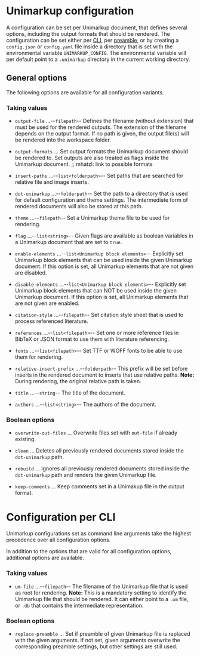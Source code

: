 
# Unimarkup configuration

A configuration can be set per Unimarkup document, that defines several options, including the output formats that should be rendered.
The configuration can be set either per [CLI](#configuration-per-cli), per [preamble](Frontend/README.md#preamble), or by creating a `config.json` or `config.yaml` file inside a directory that is set with the environmental variable `UNIMARKUP_CONFIG`. 
The environmental variable will per default point to a `.unimarkup` directory in the current working directory. 

## General options

The following options are available for all configuration variants.

### Taking values

- `output-file` ...--`filepath`-- Defines the filename (without extension) that must be used for the rendered outputs. The extension of the filename depends on the output format.
                    If no path is given, the output file(s) will be rendered into the workspace folder.

- `output-formats` ... Set output formats the Unimarkup document should be rendered to. Set outputs are also treated as flags inside the Unimarkup document. ;; mhatzl: link to possible formats

- `insert-paths` ...--`list<folderpath>`-- Set paths that are searched for relative file and image inserts.

- `dot-unimarkup` ...--`folderpath`-- Set the path to a directory that is used for default configuration and theme settings. The intermediate form of rendered documents will also be stored at this path.

- `theme` ...--`filepath`-- Set a Unimarkup theme file to be used for rendering.

- `flag` ...--`list<string>`-- Given flags are available as boolean variables in a Unimarkup document that are set to `true`.

- `enable-elements` ...--`list<Unimarkup block elements>`-- Explicitly set Unimarkup block elements that can be used inside the given Unimarkup document. If this option is set, all Unimarkup elements that are not given are disabled.

- `disable-elements` ...--`list<Unimarkup block elements>`-- Explicitly set Unimarkup block elements that can NOT be used inside the given Unimarkup document. If this option is set, all Unimarkup elements that are not given are enabled.

- `citation-style` ...--`filepath`-- Set citation style sheet that is used to process referenced literature.

- `references` ...--`list<filepath>`-- Set one or more reference files in BibTeX or JSON format to use them with literature referencing.

- `fonts` ...--`list<filepath>`-- Set TTF or WOFF fonts to be able to use them for rendering.

- `relative-insert-prefix` ...--`folderpath`-- This prefix will be set before inserts in the rendered document to inserts that use relative paths. **Note:** During rendering, the original relative path is taken.

- `title` ...--`string`-- The title of the document.

- `authors` ...--`list<string>`-- The authors of the document.

### Boolean options

- `overwrite-out-files` ... Overwrite files set with `out-file` if already existing.

- `clean` ... Deletes all previously rendered documents stored inside the `dot-unimarkup` path.

- `rebuild` ... Ignores all previously rendered documents stored inside the `dot-unimarkup` path and renders the given Unimarkup file.

- `keep-comments` ... Keep comments set in a Unimakup file in the output format.

# Configuration per CLI

Unimarkup configurations set as command line arguments take the highest precedence over all configuration options.

In addition to the options that are valid for all configuration options, additional options are available.

### Taking values

- `um-file` ...--`filepath`-- The filename of the Unimarkup file that is used as root for rendering. **Note:** This is a mandatory setting to identify the Unimarkup file that should be rendered.
                It can either point to a `.um` file, or `.db` that contains the intermediate representation.

### Boolean options

- `replace-preamble` ... Set if preamble of given Unimarkup file is replaced with the given arguments. If not set, given arguments overwrite the corresponding preamble settings, but other settings are still used.

